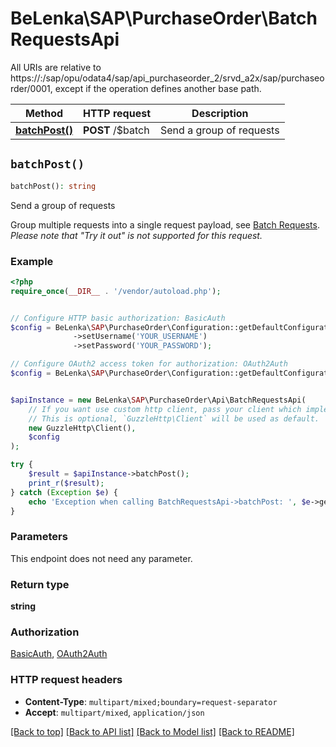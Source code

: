# BeLenka\SAP\PurchaseOrder\BatchRequestsApi

All URIs are relative to https://:/sap/opu/odata4/sap/api_purchaseorder_2/srvd_a2x/sap/purchaseorder/0001, except if the operation defines another base path.

| Method | HTTP request | Description |
| ------------- | ------------- | ------------- |
| [**batchPost()**](BatchRequestsApi.md#batchPost) | **POST** /$batch | Send a group of requests |


## `batchPost()`

```php
batchPost(): string
```

Send a group of requests

Group multiple requests into a single request payload, see [Batch Requests](http://docs.oasis-open.org/odata/odata/v4.01/odata-v4.01-part1-protocol.html#sec_BatchRequests).  *Please note that \"Try it out\" is not supported for this request.*

### Example

```php
<?php
require_once(__DIR__ . '/vendor/autoload.php');


// Configure HTTP basic authorization: BasicAuth
$config = BeLenka\SAP\PurchaseOrder\Configuration::getDefaultConfiguration()
              ->setUsername('YOUR_USERNAME')
              ->setPassword('YOUR_PASSWORD');

// Configure OAuth2 access token for authorization: OAuth2Auth
$config = BeLenka\SAP\PurchaseOrder\Configuration::getDefaultConfiguration()->setAccessToken('YOUR_ACCESS_TOKEN');


$apiInstance = new BeLenka\SAP\PurchaseOrder\Api\BatchRequestsApi(
    // If you want use custom http client, pass your client which implements `GuzzleHttp\ClientInterface`.
    // This is optional, `GuzzleHttp\Client` will be used as default.
    new GuzzleHttp\Client(),
    $config
);

try {
    $result = $apiInstance->batchPost();
    print_r($result);
} catch (Exception $e) {
    echo 'Exception when calling BatchRequestsApi->batchPost: ', $e->getMessage(), PHP_EOL;
}
```

### Parameters

This endpoint does not need any parameter.

### Return type

**string**

### Authorization

[BasicAuth](../../README.md#BasicAuth), [OAuth2Auth](../../README.md#OAuth2Auth)

### HTTP request headers

- **Content-Type**: `multipart/mixed;boundary=request-separator`
- **Accept**: `multipart/mixed`, `application/json`

[[Back to top]](#) [[Back to API list]](../../README.md#endpoints)
[[Back to Model list]](../../README.md#models)
[[Back to README]](../../README.md)
